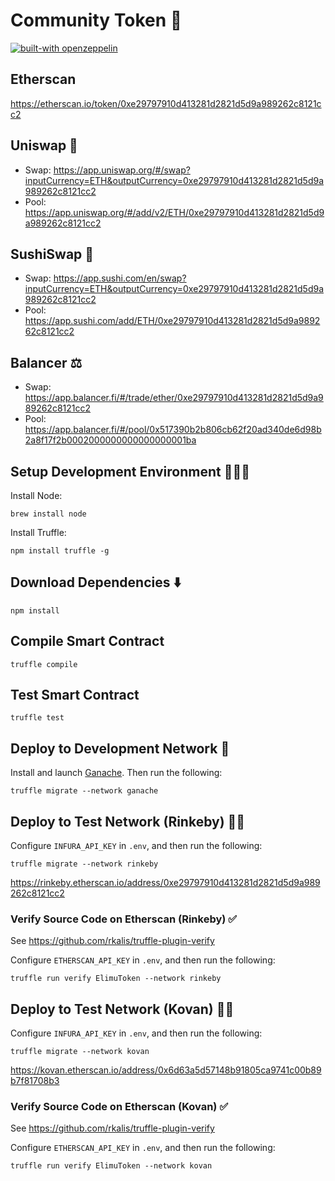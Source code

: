 # Community Token 💎

[![built-with openzeppelin](https://img.shields.io/badge/built%20with-OpenZeppelin-3677FF)](https://docs.openzeppelin.com/)

## Etherscan

https://etherscan.io/token/0xe29797910d413281d2821d5d9a989262c8121cc2

## Uniswap 🦄

 * Swap: https://app.uniswap.org/#/swap?inputCurrency=ETH&outputCurrency=0xe29797910d413281d2821d5d9a989262c8121cc2
 * Pool: https://app.uniswap.org/#/add/v2/ETH/0xe29797910d413281d2821d5d9a989262c8121cc2

## SushiSwap 🍣

 * Swap: https://app.sushi.com/en/swap?inputCurrency=ETH&outputCurrency=0xe29797910d413281d2821d5d9a989262c8121cc2
 * Pool: https://app.sushi.com/add/ETH/0xe29797910d413281d2821d5d9a989262c8121cc2

## Balancer ⚖️

 * Swap: https://app.balancer.fi/#/trade/ether/0xe29797910d413281d2821d5d9a989262c8121cc2
 * Pool: https://app.balancer.fi/#/pool/0x517390b2b806cb62f20ad340de6d98b2a8f17f2b0002000000000000000001ba

## Setup Development Environment 👩🏽‍💻

Install Node:

```
brew install node
```

Install Truffle:

```
npm install truffle -g
```

## Download Dependencies ⬇️

```
npm install
```

## Compile Smart Contract

```
truffle compile
```

## Test Smart Contract

```
truffle test
```

## Deploy to Development Network 🚀

Install and launch [Ganache](https://www.trufflesuite.com/ganache). Then run the following:

```
truffle migrate --network ganache
```

## Deploy to Test Network (Rinkeby) 🚀🚀

Configure `INFURA_API_KEY` in `.env`, and then run the following:

```
truffle migrate --network rinkeby
```

https://rinkeby.etherscan.io/address/0xe29797910d413281d2821d5d9a989262c8121cc2

### Verify Source Code on Etherscan (Rinkeby) ✅

See https://github.com/rkalis/truffle-plugin-verify

Configure `ETHERSCAN_API_KEY` in `.env`, and then run the following:

```
truffle run verify ElimuToken --network rinkeby
```

## Deploy to Test Network (Kovan) 🚀🚀

Configure `INFURA_API_KEY` in `.env`, and then run the following:

```
truffle migrate --network kovan
```

https://kovan.etherscan.io/address/0x6d63a5d57148b91805ca9741c00b89b7f81708b3

### Verify Source Code on Etherscan (Kovan) ✅

See https://github.com/rkalis/truffle-plugin-verify

Configure `ETHERSCAN_API_KEY` in `.env`, and then run the following:

```
truffle run verify ElimuToken --network kovan
```
